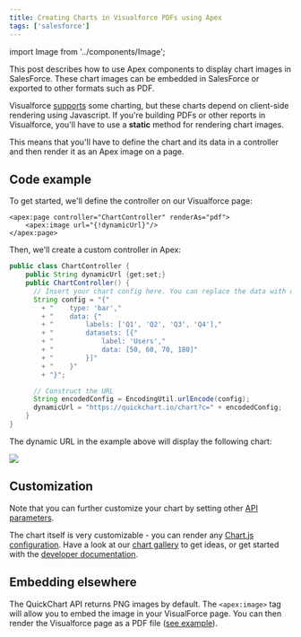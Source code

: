 ```yaml
---
title: Creating Charts in Visualforce PDFs using Apex
tags: ['salesforce']
---
```


import Image from '../components/Image';

This post describes how to use Apex components to display chart images in SalesForce. These chart images can be embedded in SalesForce or exported to other formats such as PDF.

Visualforce [supports](https://developer.salesforce.com/docs/atlas.en-us.pages.meta/pages/pages_charting.htm) some charting, but these charts depend on client-side rendering using Javascript. If you're building PDFs or other reports in Visualforce, you'll have to use a **static** method for rendering chart images.

This means that you'll have to define the chart and its data in a controller and then render it as an Apex image on a page.

## Code example

To get started, we'll define the controller on our Visualforce page:

```
<apex:page controller="ChartController" renderAs="pdf">
    <apex:image url="{!dynamicUrl}"/>
</apex:page>
```

Then, we'll create a custom controller in Apex:

```java
public class ChartController {
    public String dynamicUrl {get;set;}
    public ChartController() {
      // Insert your chart config here. You can replace the data with dynamic values.
      String config = "{"
        + "    type: 'bar',"
        + "    data: {"
        + "        labels: ['Q1', 'Q2', 'Q3', 'Q4'],"
        + "        datasets: [{"
        + "            label: 'Users',"
        + "            data: [50, 60, 70, 180]"
        + "        }]"
        + "    }"
        + "}";

      // Construct the URL
      String encodedConfig = EncodingUtil.urlEncode(config);
      dynamicUrl = "https://quickchart.io/chart?c=" + encodedConfig;
    }
}
```

The dynamic URL in the example above will display the following chart:

<Image maxWidth={600} caption="Chart image rendered in Salesforce via Apex component" src="https://quickchart.io/chart?c=%7B%0A%20%20type%3A%20%27bar%27%2C%0A%20%20data%3A%20%7B%0A%20%20%20%20labels%3A%20%5B%27Q1%27%2C%20%27Q2%27%2C%20%27Q3%27%2C%20%27Q4%27%5D%2C%0A%20%20%20%20datasets%3A%20%5B%7B%0A%20%20%20%20%20%20label%3A%20%27Users%27%2C%0A%20%20%20%20%20%20data%3A%20%5B50%2C%2060%2C%2070%2C%20180%5D%0A%20%20%20%20%7D%5D%0A%20%20%7D%0A%7D%0A" />

## Customization

Note that you can further customize your chart by setting other [API parameters](/documentation/#parameters).

The chart itself is very customizable - you can render any [Chart.js configuration](https://www.chartjs.org/docs/2.9.4/getting-started/). Have a look at our [chart gallery](/gallery/) to get ideas, or get started with the [developer documentation](/documentation/).

## Embedding elsewhere

The QuickChart API returns PNG images by default. The `<apex:image>` tag will allow you to embed the image in your VisualForce page. You can then render the Visualforce page as a PDF file ([see example](https://developer.salesforce.com/docs/atlas.en-us.pages.meta/pages/pages_output_pdf_renderas.htm)).
